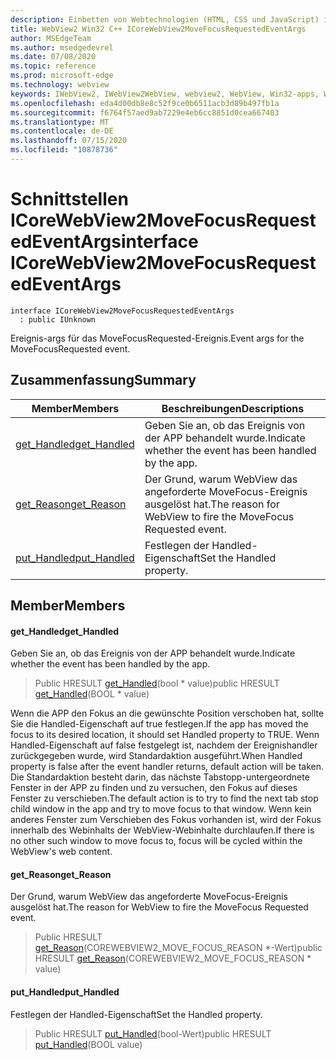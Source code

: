 ```yaml
---
description: Einbetten von Webtechnologien (HTML, CSS und JavaScript) in ihre systemeigenen Anwendungen mit dem Microsoft Edge WebView2-Steuerelement
title: WebView2 Win32 C++ ICoreWebView2MoveFocusRequestedEventArgs
author: MSEdgeTeam
ms.author: msedgedevrel
ms.date: 07/08/2020
ms.topic: reference
ms.prod: microsoft-edge
ms.technology: webview
keywords: IWebView2, IWebView2WebView, webview2, WebView, Win32-apps, Win32, Edge, ICoreWebView2, ICoreWebView2Controller, Browser-Steuerelement, Edge-HTML, ICoreWebView2MoveFocusRequestedEventArgs
ms.openlocfilehash: eda4d00db8e8c52f9ce0b6511acb3d89b497fb1a
ms.sourcegitcommit: f6764f57aed9ab7229e4eb6cc8851d0cea667403
ms.translationtype: MT
ms.contentlocale: de-DE
ms.lasthandoff: 07/15/2020
ms.locfileid: "10878736"
---
```

# <span data-ttu-id="84bfe-104">Schnittstellen ICoreWebView2MoveFocusRequestedEventArgs</span><span class="sxs-lookup"><span data-stu-id="84bfe-104">interface ICoreWebView2MoveFocusRequestedEventArgs</span></span> 

```
interface ICoreWebView2MoveFocusRequestedEventArgs
  : public IUnknown
```

<span data-ttu-id="84bfe-105">Ereignis-args für das MoveFocusRequested-Ereignis.</span><span class="sxs-lookup"><span data-stu-id="84bfe-105">Event args for the MoveFocusRequested event.</span></span>

## <span data-ttu-id="84bfe-106">Zusammenfassung</span><span class="sxs-lookup"><span data-stu-id="84bfe-106">Summary</span></span>

 <span data-ttu-id="84bfe-107">Member</span><span class="sxs-lookup"><span data-stu-id="84bfe-107">Members</span></span>                        | <span data-ttu-id="84bfe-108">Beschreibungen</span><span class="sxs-lookup"><span data-stu-id="84bfe-108">Descriptions</span></span>
--------------------------------|---------------------------------------------
[<span data-ttu-id="84bfe-109">get_Handled</span><span class="sxs-lookup"><span data-stu-id="84bfe-109">get_Handled</span></span>](#get_handled) | <span data-ttu-id="84bfe-110">Geben Sie an, ob das Ereignis von der APP behandelt wurde.</span><span class="sxs-lookup"><span data-stu-id="84bfe-110">Indicate whether the event has been handled by the app.</span></span>
[<span data-ttu-id="84bfe-111">get_Reason</span><span class="sxs-lookup"><span data-stu-id="84bfe-111">get_Reason</span></span>](#get_reason) | <span data-ttu-id="84bfe-112">Der Grund, warum WebView das angeforderte MoveFocus-Ereignis ausgelöst hat.</span><span class="sxs-lookup"><span data-stu-id="84bfe-112">The reason for WebView to fire the MoveFocus Requested event.</span></span>
[<span data-ttu-id="84bfe-113">put_Handled</span><span class="sxs-lookup"><span data-stu-id="84bfe-113">put_Handled</span></span>](#put_handled) | <span data-ttu-id="84bfe-114">Festlegen der Handled-Eigenschaft</span><span class="sxs-lookup"><span data-stu-id="84bfe-114">Set the Handled property.</span></span>

## <span data-ttu-id="84bfe-115">Member</span><span class="sxs-lookup"><span data-stu-id="84bfe-115">Members</span></span>

#### <span data-ttu-id="84bfe-116">get_Handled</span><span class="sxs-lookup"><span data-stu-id="84bfe-116">get_Handled</span></span> 

<span data-ttu-id="84bfe-117">Geben Sie an, ob das Ereignis von der APP behandelt wurde.</span><span class="sxs-lookup"><span data-stu-id="84bfe-117">Indicate whether the event has been handled by the app.</span></span>

> <span data-ttu-id="84bfe-118">Public HRESULT [get_Handled](#get_handled)(bool \* value)</span><span class="sxs-lookup"><span data-stu-id="84bfe-118">public HRESULT [get_Handled](#get_handled)(BOOL \* value)</span></span>

<span data-ttu-id="84bfe-119">Wenn die APP den Fokus an die gewünschte Position verschoben hat, sollte Sie die Handled-Eigenschaft auf true festlegen.</span><span class="sxs-lookup"><span data-stu-id="84bfe-119">If the app has moved the focus to its desired location, it should set Handled property to TRUE.</span></span> <span data-ttu-id="84bfe-120">Wenn Handled-Eigenschaft auf false festgelegt ist, nachdem der Ereignishandler zurückgegeben wurde, wird Standardaktion ausgeführt.</span><span class="sxs-lookup"><span data-stu-id="84bfe-120">When Handled property is false after the event handler returns, default action will be taken.</span></span> <span data-ttu-id="84bfe-121">Die Standardaktion besteht darin, das nächste Tabstopp-untergeordnete Fenster in der APP zu finden und zu versuchen, den Fokus auf dieses Fenster zu verschieben.</span><span class="sxs-lookup"><span data-stu-id="84bfe-121">The default action is to try to find the next tab stop child window in the app and try to move focus to that window.</span></span> <span data-ttu-id="84bfe-122">Wenn kein anderes Fenster zum Verschieben des Fokus vorhanden ist, wird der Fokus innerhalb des Webinhalts der WebView-Webinhalte durchlaufen.</span><span class="sxs-lookup"><span data-stu-id="84bfe-122">If there is no other such window to move focus to, focus will be cycled within the WebView's web content.</span></span>

#### <span data-ttu-id="84bfe-123">get_Reason</span><span class="sxs-lookup"><span data-stu-id="84bfe-123">get_Reason</span></span> 

<span data-ttu-id="84bfe-124">Der Grund, warum WebView das angeforderte MoveFocus-Ereignis ausgelöst hat.</span><span class="sxs-lookup"><span data-stu-id="84bfe-124">The reason for WebView to fire the MoveFocus Requested event.</span></span>

> <span data-ttu-id="84bfe-125">Public HRESULT [get_Reason](#get_reason)(COREWEBVIEW2_MOVE_FOCUS_REASON \*-Wert)</span><span class="sxs-lookup"><span data-stu-id="84bfe-125">public HRESULT [get_Reason](#get_reason)(COREWEBVIEW2_MOVE_FOCUS_REASON \* value)</span></span>

#### <span data-ttu-id="84bfe-126">put_Handled</span><span class="sxs-lookup"><span data-stu-id="84bfe-126">put_Handled</span></span> 

<span data-ttu-id="84bfe-127">Festlegen der Handled-Eigenschaft</span><span class="sxs-lookup"><span data-stu-id="84bfe-127">Set the Handled property.</span></span>

> <span data-ttu-id="84bfe-128">Public HRESULT [put_Handled](#put_handled)(bool-Wert)</span><span class="sxs-lookup"><span data-stu-id="84bfe-128">public HRESULT [put_Handled](#put_handled)(BOOL value)</span></span>


